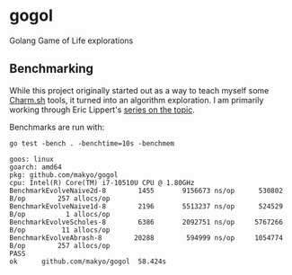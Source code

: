 # gogol
Golang Game of Life explorations

## Benchmarking

While this project originally started out as a way to teach myself some [Charm.sh](https://charm.sh) tools, it turned into an algorithm exploration. I am primarily working through Eric Lippert's [series on the topic](https://conwaylife.com/wiki/Tutorials/Coding_Life_simulators).

Benchmarks are run with:

    go test -bench . -benchtime=10s -benchmem

```
goos: linux
goarch: amd64
pkg: github.com/makyo/gogol
cpu: Intel(R) Core(TM) i7-10510U CPU @ 1.80GHz
BenchmarkEvolveNaive2d-8   	    1455	   9156673 ns/op	  530802 B/op	     257 allocs/op
BenchmarkEvolveNaive1d-8   	    2196	   5513237 ns/op	  524529 B/op	       1 allocs/op
BenchmarkEvolveScholes-8   	    6386	   2092751 ns/op	 5767266 B/op	      11 allocs/op
BenchmarkEvolveAbrash-8    	   20288	    594999 ns/op	 1054774 B/op	     257 allocs/op
PASS
ok  	github.com/makyo/gogol	58.424s
```
